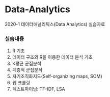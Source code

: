 # Data-Analytics
2020-1 데이터애널리틱스(Data Analytics) 실습자료

### 실습내용
1. R 기초  
2. 데이터 구조와 R을 이용한 데이터 분석 기초
3. K평균 군집분석
4. 계층적 군집분석
5. 자기조직화지도(Self-organizing maps, SOM)
6. 웹 크롤링
7. 텍스트마이닝: TF-IDF, LSA
